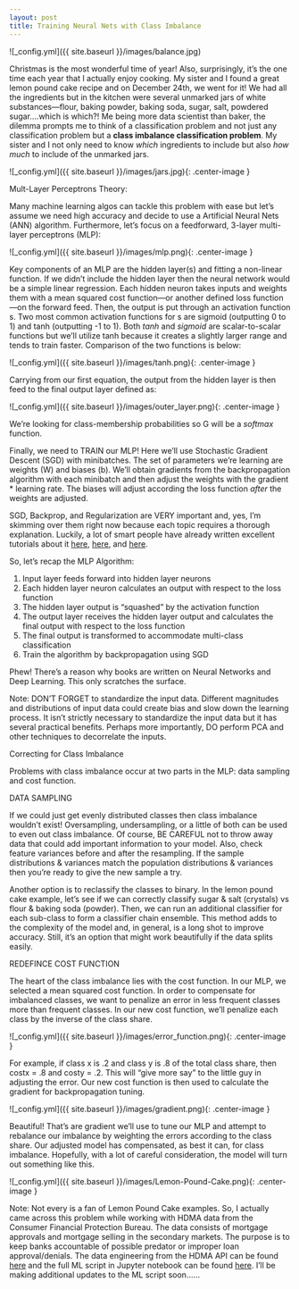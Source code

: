 ```yaml
---
layout: post
title: Training Neural Nets with Class Imbalance
---
```



![_config.yml]({{ site.baseurl }}/images/balance.jpg)

Christmas is the most wonderful time of year!  Also, surprisingly, it’s the one time each year that I actually enjoy cooking.  My sister and I found a great lemon pound cake recipe and on December 24th, we went for it!  We had all the ingredients but in the kitchen were several unmarked jars of white substances—flour, baking powder, baking soda, sugar, salt, powdered sugar….which is which?!  Me being more data scientist than baker, the dilemma prompts me to think of a classification problem and not just any classification problem but a **class imbalance classification problem**.  My sister and I not only need to know _which_ ingredients to include but also _how much_ to include of the unmarked jars.

![_config.yml]({{ site.baseurl }}/images/jars.jpg){: .center-image }

Mult-Layer Perceptrons Theory: 

Many machine learning algos can tackle this problem with ease but let’s assume we need high accuracy and decide to use a Artificial Neural Nets (ANN) algorithm. Furthermore, let’s focus on a feedforward, 3-layer multi-layer perceptrons (MLP):

![_config.yml]({{ site.baseurl }}/images/mlp.png){: .center-image }

Key components of an MLP are the hidden layer(s) and fitting a non-linear function.  If we didn’t include the hidden layer then the neural network would be a simple linear regression.  Each hidden neuron takes inputs and weights them with a mean squared cost function—or another defined loss function—on the forward feed.  Then, the output is put through an activation function s.  Two most common activation functions for s are sigmoid (outputting 0 to 1) and tanh (outputting -1 to 1). Both _tanh_ and _sigmoid_ are scalar-to-scalar functions but we’ll utilize tanh because it creates a slightly larger range and tends to train faster.   Comparison of the two functions is below:

![_config.yml]({{ site.baseurl }}/images/tanh.png){: .center-image }

Carrying from our first equation, the output from the hidden layer is then feed to the final output layer defined as:

![_config.yml]({{ site.baseurl }}/images/outer_layer.png){: .center-image }

We’re looking for class-membership probabilities so G will be a _softmax_ function.

Finally, we need to TRAIN our MLP!  Here we’ll use Stochastic Gradient Descent (SGD) with minibatches. The set of parameters we’re learning are weights (W) and biases (b).   We’ll obtain gradients from the backpropagation algorithm with each minibatch and then adjust the weights with the gradient * learning rate.  The biases will adjust according the loss function _after_ the weights are adjusted.   

SGD, Backprop, and Regularization are VERY important and, yes, I’m skimming over them right now because each topic requires a thorough explanation.  Luckily, a lot of smart people have already written excellent tutorials about it [here](http://sebastianruder.com/optimizing-gradient-descent/), [here](https://mattmazur.com/2015/03/17/a-step-by-step-backpropagation-example/), and [here](http://stats.stackexchange.com/questions/4961/what-is-regularization-in-plain-english).

So, let’s recap the MLP Algorithm: 
1. Input layer feeds forward into hidden layer neurons
2. Each hidden layer neuron calculates an output with respect to the loss function
3. The hidden layer output is “squashed” by the activation function
4. The output layer receives the hidden layer output and calculates the final output with respect to the loss function
5. The final output is transformed to accommodate multi-class classification
6. Train the algorithm by backpropagation using SGD

Phew!  There’s a reason why books are written on Neural Networks and Deep Learning.  This only scratches the surface.  

Note: DON’T FORGET to standardize the input data.  Different magnitudes and distributions of input data could create bias and slow down the learning process.  It isn’t strictly necessary to standardize the input data but it has several practical benefits.  Perhaps more importantly, DO perform PCA and other techniques to decorrelate the inputs. 

Correcting for Class Imbalance

Problems with class imbalance occur at two parts in the MLP: data sampling and cost function.  

DATA SAMPLING

If we could just get evenly distributed classes then class imbalance wouldn’t exist!  Oversampling, undersampling, or a little of both can be used to even out class imbalance.  Of course, BE CAREFUL not to throw away data that could add important information to your model.   Also, check feature variances before and after the resampling.  If the sample distributions & variances match the population distributions & variances then you’re ready to give the new sample a try.

Another option is to reclassify the classes to binary. In the lemon pound cake example, let’s see if we can correctly classify sugar & salt (crystals) vs flour & baking soda (powder).  Then, we can run an additional classifier for each sub-class to form a classifier chain ensemble.  This method adds to the complexity of the model and, in general, is a long shot to improve accuracy.  Still, it’s an option that might work beautifully if the data splits easily.  

REDEFINCE COST FUNCTION

The heart of the class imbalance lies with the cost function.  In our MLP, we selected a mean squared cost function.  In order to compensate for imbalanced classes, we want to penalize an error in less frequent classes more than frequent classes.  In our new cost function, we’ll penalize each class by the inverse of the class share. 

![_config.yml]({{ site.baseurl }}/images/error_function.png){: .center-image }

For example, if class x is .2 and class y is .8 of the total class share, then costx = .8 and costy = .2. This will “give more say” to the little guy in adjusting the error.  Our new cost function is then used to calculate the gradient for backpropagation tuning.  

![_config.yml]({{ site.baseurl }}/images/gradient.png){: .center-image }

Beautiful!  That’s are gradient we’ll use to tune our MLP and attempt to rebalance our imbalance by weighting the errors according to the class share.  Our adjusted model has compensated, as best it can, for class imbalance.  Hopefully, with a lot of careful consideration, the model will turn out something like this.  

![_config.yml]({{ site.baseurl }}/images/Lemon-Pound-Cake.png){: .center-image }

Note: Not every is a fan of Lemon Pound Cake examples. So, I actually came across this problem while working with HDMA data from the Consumer Financial Protection Bureau.  The data consists of mortgage approvals and mortgage selling in the secondary markets.  The purpose is to keep banks accountable of possible predator or improper loan approval/denials.  The data engineering from the HDMA API can be found [here](https://github.com/ad-owens/vault-econ/blob/master/HDMA/data_engineering.py) and the full ML script in Jupyter notebook can be found [here](https://github.com/ad-owens/vault-econ/blob/master/HDMA/hdma_ML_analysis.ipynb). I’ll be making additional updates to the ML script soon……
